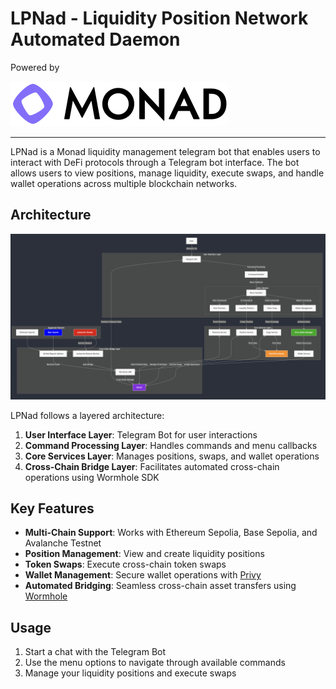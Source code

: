# LPNad - Liquidity Position Network Automated Daemon

Powered by

![Monad Logo](./media/monad.svg)

---

LPNad is a Monad liquidity management telegram bot that enables users to interact with DeFi protocols through a Telegram bot interface. The bot allows users to view positions, manage liquidity, execute swaps, and handle wallet operations across multiple blockchain networks.

## Architecture

![LPNad Architecture](./media/image.png)

LPNad follows a layered architecture:

1. **User Interface Layer**: Telegram Bot for user interactions
2. **Command Processing Layer**: Handles commands and menu callbacks
3. **Core Services Layer**: Manages positions, swaps, and wallet operations
4. **Cross-Chain Bridge Layer**: Facilitates automated cross-chain operations using Wormhole SDK

## Key Features

- **Multi-Chain Support**: Works with Ethereum Sepolia, Base Sepolia, and Avalanche Testnet
- **Position Management**: View and create liquidity positions
- **Token Swaps**: Execute cross-chain token swaps
- **Wallet Management**: Secure wallet operations with [Privy](https://www.privy.io/)
- **Automated Bridging**: Seamless cross-chain asset transfers using [Wormhole](https://wormhole.com/)

## Usage

1. Start a chat with the Telegram Bot
2. Use the menu options to navigate through available commands
3. Manage your liquidity positions and execute swaps
